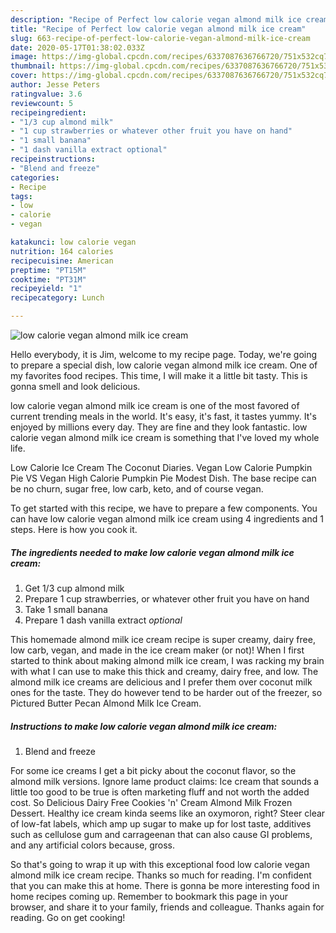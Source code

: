 ```yaml
---
description: "Recipe of Perfect low calorie vegan almond milk ice cream"
title: "Recipe of Perfect low calorie vegan almond milk ice cream"
slug: 663-recipe-of-perfect-low-calorie-vegan-almond-milk-ice-cream
date: 2020-05-17T01:38:02.033Z
image: https://img-global.cpcdn.com/recipes/6337087636766720/751x532cq70/low-calorie-vegan-almond-milk-ice-cream-recipe-main-photo.jpg
thumbnail: https://img-global.cpcdn.com/recipes/6337087636766720/751x532cq70/low-calorie-vegan-almond-milk-ice-cream-recipe-main-photo.jpg
cover: https://img-global.cpcdn.com/recipes/6337087636766720/751x532cq70/low-calorie-vegan-almond-milk-ice-cream-recipe-main-photo.jpg
author: Jesse Peters
ratingvalue: 3.6
reviewcount: 5
recipeingredient:
- "1/3 cup almond milk"
- "1 cup strawberries or whatever other fruit you have on hand"
- "1 small banana"
- "1 dash vanilla extract optional"
recipeinstructions:
- "Blend and freeze"
categories:
- Recipe
tags:
- low
- calorie
- vegan

katakunci: low calorie vegan 
nutrition: 164 calories
recipecuisine: American
preptime: "PT15M"
cooktime: "PT31M"
recipeyield: "1"
recipecategory: Lunch

---
```



![low calorie vegan almond milk ice cream](https://img-global.cpcdn.com/recipes/6337087636766720/751x532cq70/low-calorie-vegan-almond-milk-ice-cream-recipe-main-photo.jpg)

Hello everybody, it is Jim, welcome to my recipe page. Today, we're going to prepare a special dish, low calorie vegan almond milk ice cream. One of my favorites food recipes. This time, I will make it a little bit tasty. This is gonna smell and look delicious.

low calorie vegan almond milk ice cream is one of the most favored of current trending meals in the world. It's easy, it's fast, it tastes yummy. It's enjoyed by millions every day. They are fine and they look fantastic. low calorie vegan almond milk ice cream is something that I've loved my whole life.

Low Calorie Ice Cream The Coconut Diaries. Vegan Low Calorie Pumpkin Pie VS Vegan High Calorie Pumpkin Pie Modest Dish. The base recipe can be no churn, sugar free, low carb, keto, and of course vegan.


To get started with this recipe, we have to prepare a few components. You can have low calorie vegan almond milk ice cream using 4 ingredients and 1 steps. Here is how you cook it.

<!--inarticleads1-->

##### The ingredients needed to make low calorie vegan almond milk ice cream:

1. Get 1/3 cup almond milk
1. Prepare 1 cup strawberries, or whatever other fruit you have on hand
1. Take 1 small banana
1. Prepare 1 dash vanilla extract *optional*


This homemade almond milk ice cream recipe is super creamy, dairy free, low carb, vegan, and made in the ice cream maker (or not)! When I first started to think about making almond milk ice cream, I was racking my brain with what I can use to make this thick and creamy, dairy free, and low. The almond milk ice creams are delicious and I prefer them over coconut milk ones for the taste. They do however tend to be harder out of the freezer, so Pictured Butter Pecan Almond Milk Ice Cream. 

<!--inarticleads2-->

##### Instructions to make low calorie vegan almond milk ice cream:

1. Blend and freeze


For some ice creams I get a bit picky about the coconut flavor, so the almond milk versions. Ignore lame product claims: Ice cream that sounds a little too good to be true is often marketing fluff and not worth the added cost. So Delicious Dairy Free Cookies &#39;n&#39; Cream Almond Milk Frozen Dessert. Healthy ice cream kinda seems like an oxymoron, right? Steer clear of low-fat labels, which amp up sugar to make up for lost taste, additives such as cellulose gum and carrageenan that can also cause GI problems, and any artificial colors because, gross. 

So that's going to wrap it up with this exceptional food low calorie vegan almond milk ice cream recipe. Thanks so much for reading. I'm confident that you can make this at home. There is gonna be more interesting food in home recipes coming up. Remember to bookmark this page in your browser, and share it to your family, friends and colleague. Thanks again for reading. Go on get cooking!
